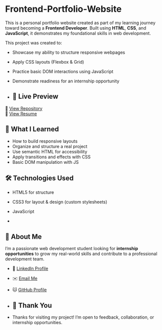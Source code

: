 # Frontend-Portfolio-Website

This is a personal portfolio website created as part of my learning journey toward becoming a **Frontend Developer**. Built using **HTML**, **CSS**, and **JavaScript**, it demonstrates my foundational skills in web development.

This project was created to:

- Showcase my ability to structure responsive webpages
- Apply CSS layouts (Flexbox & Grid)
- Practice basic DOM interactions using JavaScript
- Demonstrate readiness for an internship opportunity

- ## 🔗 Live Preview

📁 [View Repository](https://github.com/builtbuusman/Frontend-portfolio-Website)  
📄 [View Resume](./cv/Muhammad-usman.pdf)


## 🧠 What I Learned

- How to build responsive layouts
- Organize and structure a real project
- Use semantic HTML for accessibility
- Apply transitions and effects with CSS
- Basic DOM manipulation with JS

## 🛠️ Technologies Used

- HTML5 for structure  
- CSS3 for layout & design (custom stylesheets)
- JavaScript

- 
## 💼 About Me

I’m a passionate web development student looking for **internship opportunities** to grow my real-world skills and contribute to a professional development team.

- 🔗 [LinkedIn Profile](https://linkedin.com/in/yourname)
- ✉️ [Email Me](mailto:youremail@example.com)
- 🐱 [GitHub Profile](https://github.com/yourusername)

- ## 🙏 Thank You

- Thanks for visiting my project! I’m open to feedback, collaboration, or internship opportunities.
